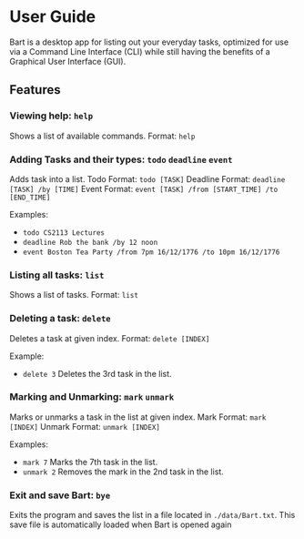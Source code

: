 # User Guide
Bart is a desktop app for listing out your everyday tasks, optimized for use via a Command Line Interface (CLI) while still having the benefits of a Graphical User Interface (GUI). 

## Features 

### Viewing help: `help`

Shows a list of available commands.
Format: `help`

### Adding Tasks and their types: `todo` `deadline` `event`

Adds task into a list.
Todo Format: `todo [TASK]`
Deadline Format: `deadline [TASK] /by [TIME]`
Event Format: `event [TASK] /from [START_TIME] /to [END_TIME]`

Examples:
- `todo CS2113 Lectures`
- `deadline Rob the bank /by 12 noon`
- `event Boston Tea Party /from 7pm 16/12/1776 /to 10pm 16/12/1776`

### Listing all tasks: `list`

Shows a list of tasks.
Format: `list`

### Deleting a task: `delete`

Deletes a task at given index.
Format: `delete [INDEX]`

Example: 
- `delete 3` Deletes the 3rd task in the list.

### Marking and Unmarking: `mark` `unmark`

Marks or unmarks a task in the list at given index.
Mark Format: `mark [INDEX]`
Unmark Format: `unmark [INDEX]`

Examples:
- `mark 7` Marks the 7th task in the list.
-  `unmark 2` Removes the mark in the 2nd task in the list.

### Exit and save Bart: `bye`

Exits the program and saves the list in a file located in `./data/Bart.txt`. 
This save file is automatically loaded when Bart is opened again
